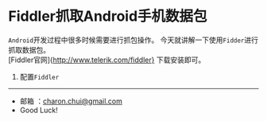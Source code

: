 Fiddler抓取Android手机数据包
===

`Android`开发过程中很多时候需要进行抓包操作。 今天就讲解一下使用`Fidder`进行抓取数据包。                  
[Fiddler官网]{http://www.telerik.com/fiddler} 下载安装即可。     
1. 配置`Fiddler`     
     

    
---

- 邮箱 ：charon.chui@gmail.com  
- Good Luck! 
